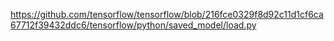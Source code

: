 
https://github.com/tensorflow/tensorflow/blob/216fce0329f8d92c11d1cf6ca67712f39432ddc6/tensorflow/python/saved_model/load.py
